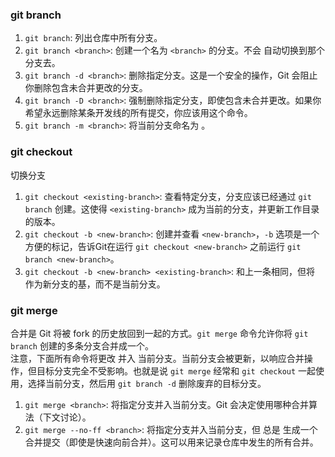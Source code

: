 ### git branch
1) `git branch`: 列出仓库中所有分支。
2) `git branch <branch>`: 创建一个名为 `<branch>` 的分支。不会 自动切换到那个分支去。
3) `git branch -d <branch>`: 删除指定分支。这是一个安全的操作，Git 会阻止你删除包含未合并更改的分支。
4) `git branch -D <branch>`: 强制删除指定分支，即使包含未合并更改。如果你希望永远删除某条开发线的所有提交，你应该用这个命令。
5) `git branch -m <branch>`: 将当前分支命名为 <branch>。

### git checkout
切换分支
1) `git checkout <existing-branch>`: 查看特定分支，分支应该已经通过 `git branch` 创建。这使得 `<existing-branch>` 成为当前的分支，并更新工作目录的版本。
2) `git checkout -b <new-branch>`: 创建并查看 `<new-branch>`，`-b` 选项是一个方便的标记，告诉Git在运行 `git checkout <new-branch>` 之前运行 `git branch <new-branch>`。 
3) `git checkout -b <new-branch> <existing-branch>`: 和上一条相同，但将 <existing-branch> 作为新分支的基，而不是当前分支。


### git merge
合并是 Git 将被 fork 的历史放回到一起的方式。`git merge` 命令允许你将 `git branch` 创建的多条分支合并成一个。<br>
注意，下面所有命令将更改 并入 当前分支。当前分支会被更新，以响应合并操作，但目标分支完全不受影响。也就是说 `git merge` 经常和 `git checkout` 一起使用，选择当前分支，然后用 `git branch -d` 删除废弃的目标分支。
1) `git merge <branch>`: 将指定分支并入当前分支。Git 会决定使用哪种合并算法（下文讨论）。
2) `git merge --no-ff <branch>`: 将指定分支并入当前分支，但 总是 生成一个合并提交（即使是快速向前合并）。这可以用来记录仓库中发生的所有合并。